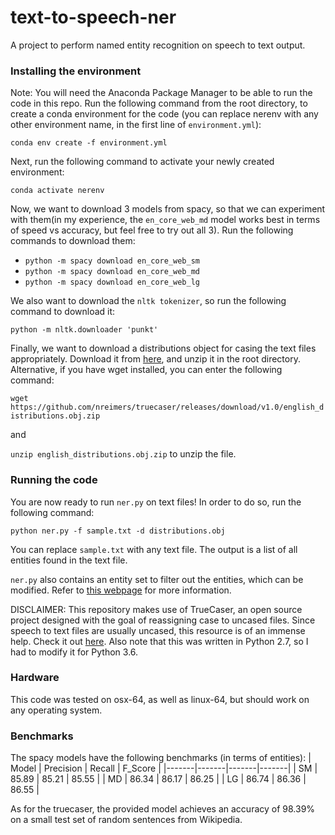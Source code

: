 # text-to-speech-ner
A project to perform named entity recognition on speech to text output.

### Installing the environment
Note: You will need the Anaconda Package Manager to be able to run the code in this repo.
Run the following command from the root directory, to create a conda environment for the code (you can replace nerenv with any other environment name, in the first line of `environment.yml`):

``` conda env create -f environment.yml ```

Next, run the following command to activate your newly created environment:

``` conda activate nerenv ```

Now, we want to download 3 models from spacy, so that we can experiment with them(in my experience, the `en_core_web_md` model works best in terms of speed vs accuracy, but feel free to try out all 3). Run the following commands to download them:
- `python -m spacy download en_core_web_sm`
- `python -m spacy download en_core_web_md`
- `python -m spacy download en_core_web_lg`

We also want to download the `nltk tokenizer`, so run the following command to download it:

``` python -m nltk.downloader 'punkt' ```

Finally, we want to download a distributions object for casing the text files appropriately. Download it from [here](https://github.com/nreimers/truecaser/releases/download/v1.0/english_distributions.obj.zip), and unzip it in the root directory. Alternative, if you have wget installed, you can enter the following command:

``` wget https://github.com/nreimers/truecaser/releases/download/v1.0/english_distributions.obj.zip ```

and

``` unzip english_distributions.obj.zip ```
to unzip the file.

### Running the code
You are now ready to run `ner.py` on text files! In order to do so, run the following command:

`python ner.py -f sample.txt -d distributions.obj`

You can replace `sample.txt` with any text file. The output is a list of all entities found in the text file.

`ner.py` also contains an entity set to filter out the entities, which can be modified. Refer to [this webpage](https://spacy.io/api/annotation#named-entities) for more information.

DISCLAIMER: This repository makes use of TrueCaser, an open source project designed with the goal of reassigning case to uncased files. Since speech to text files are usually uncased, this resource is of an immense help. Check it out [here](https://github.com/nreimers/truecaser). Also note that this was written in Python 2.7, so I had to modify it for Python 3.6.

### Hardware
This code was tested on osx-64, as well as linux-64, but should work on any operating system.

### Benchmarks
The spacy models have the following benchmarks (in terms of entities):
| Model | Precision | Recall | F_Score |
|-------|-------|-------|-------|
| SM    | 85.89 | 85.21 | 85.55 |
| MD    | 86.34 | 86.17 | 86.25 |
| LG    | 86.74 | 86.36 | 86.55 |

As for the truecaser, the provided model achieves an accuracy of 98.39% on a small test set of random sentences from Wikipedia.
